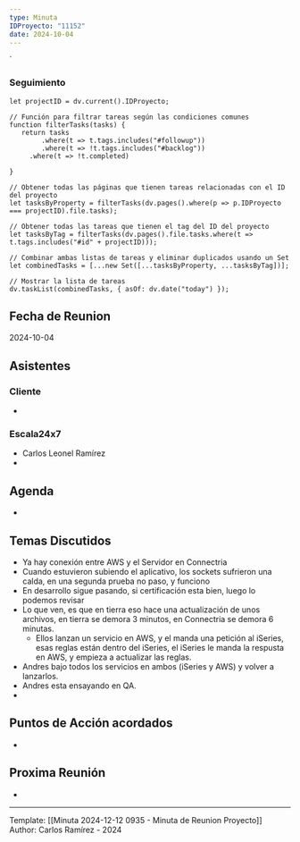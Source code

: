 ```yaml
---
type: Minuta
IDProyecto: "11152"
date: 2024-10-04
---
```

`

### Seguimiento

```dataviewjs
let projectID = dv.current().IDProyecto;

// Función para filtrar tareas según las condiciones comunes
function filterTasks(tasks) {
   return tasks
        .where(t => t.tags.includes("#followup"))
        .where(t => !t.tags.includes("#backlog"))
     .where(t => !t.completed)
        
}

// Obtener todas las páginas que tienen tareas relacionadas con el ID del proyecto
let tasksByProperty = filterTasks(dv.pages().where(p => p.IDProyecto === projectID).file.tasks);

// Obtener todas las tareas que tienen el tag del ID del proyecto
let tasksByTag = filterTasks(dv.pages().file.tasks.where(t => t.tags.includes("#id" + projectID)));

// Combinar ambas listas de tareas y eliminar duplicados usando un Set
let combinedTasks = [...new Set([...tasksByProperty, ...tasksByTag])];

// Mostrar la lista de tareas
dv.taskList(combinedTasks, { asOf: dv.date("today") });
 ```
## Fecha de Reunion
2024-10-04

## Asistentes

### Cliente
* 
### Escala24x7
- Carlos Leonel Ramírez
-  

## Agenda
* 
## Temas Discutidos
*  Ya hay conexión entre AWS y el Servidor en Connectria
* Cuando estuvieron subiendo el aplicativo, los sockets sufrieron una calda, en una segunda prueba no paso, y funciono
* En desarrollo sigue pasando, si certificación esta bien, luego lo podemos revisar
* Lo que ven, es que en tierra eso hace una actualización de unos archivos, en tierra se demora 3 minutos, en Connectria se demora 6 minutas.
	* Ellos lanzan un servicio en AWS, y el manda una petición al iSeries, esas reglas están dentro del iSeries, el iSeries le manda la respusta en AWS, y empieza a actualizar las reglas.
* Andres bajo todos los servicios en ambos (iSeries y AWS) y volver a lanzarlos.
* Andres esta ensayando en QA.
* 

## Puntos de Acción acordados
- 

## Proxima Reunión
*   

---
Template: [[Minuta 2024-12-12 0935 - Minuta de Reunion Proyecto]]
Author: Carlos Ramírez - 2024
